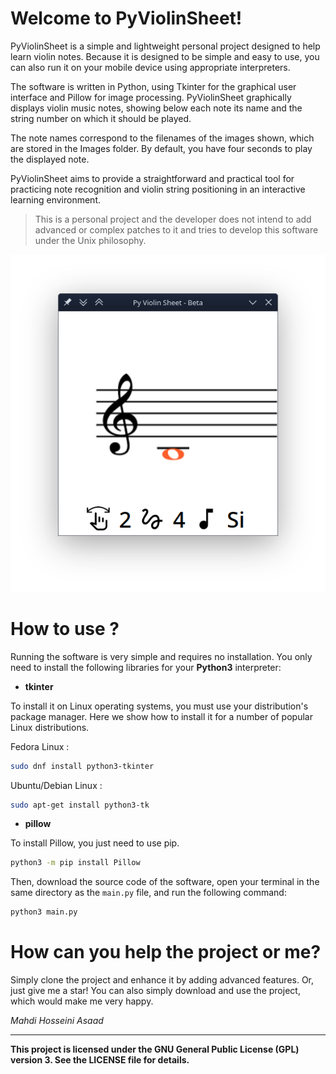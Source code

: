 # Welcome to PyViolinSheet!

PyViolinSheet is a simple and lightweight personal project designed to help learn violin notes. Because it is designed to be simple and easy to use, you can also run it on your mobile device using appropriate interpreters.

The software is written in Python, using Tkinter for the graphical user interface and Pillow for image processing. PyViolinSheet graphically displays violin music notes, showing below each note its name and the string number on which it should be played.

The note names correspond to the filenames of the images shown, which are stored in the Images folder. By default, you have four seconds to play the displayed note.

PyViolinSheet aims to provide a straightforward and practical tool for practicing note recognition and violin string positioning in an interactive learning environment.

>This is a personal project and the developer does not intend to add advanced or complex patches to it and tries to develop this software under the Unix philosophy.

![PyViolinSheet Screenshot](screenshots/Alpha-two.png)


# How to use ?


Running the software is very simple and requires no installation. You only need to install the following libraries for your **Python3** interpreter:

-   **tkinter**

To install it on Linux operating systems, you must use your distribution's package manager. 
Here we show how to install it for a number of popular Linux distributions.

   Fedora Linux : 
   ```bash
sudo dnf install python3-tkinter
```
Ubuntu/Debian Linux :
```bash
sudo apt-get install python3-tk 
```




-   **pillow**

To install Pillow, you just need to use pip.
```bash
python3 -m pip install Pillow
```

Then, download the source code of the software, open your terminal in the same directory as the `main.py` file, and run the following command:
```bash
python3 main.py
```

# How can you help the project or me?
Simply clone the project and enhance it by adding advanced features. Or, just give me a star! You can also simply download and use the project, which would make me very happy.

*Mahdi Hosseini Asaad*



---
**This project is licensed under the GNU General Public License (GPL) version 3. See the LICENSE file for details.**


